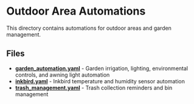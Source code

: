 # Outdoor Area Automations

This directory contains automations for outdoor areas and garden management.

## Files

- **[garden_automation.yaml](./garden_automation.yaml)** - Garden irrigation, lighting, environmental controls, and awning light automation
- **[inkbird.yaml](./inkbird.yaml)** - Inkbird temperature and humidity sensor automation
- **[trash_management.yaml](./trash_management.yaml)** - Trash collection reminders and bin management